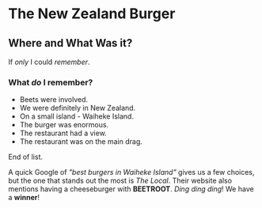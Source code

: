# The New Zealand Burger
## Where and What Was it?
If *only* I could _remember_.
### What _do_ I remember?

* Beets were involved.
* We were definitely in New Zealand.
* On a small island - Waiheke Island.
* The burger was enormous.
* The restaurant had a view.
* The restaurant was on the main drag.

End of list. 

A quick Google of _"best burgers in Waiheke Island"_ gives us a few choices, but the one that stands out the most is _The Local_. Their website also mentions having a cheeseburger with __BEETROOT__. *Ding ding ding*! We have a **winner**!
